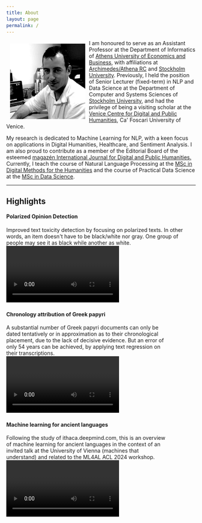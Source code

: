```yaml
---
title: About
layout: page
permalink: /
---
```


<img src="docs/assets/logo.jpeg" align="left" width="200px" style="padding:10px;"/>

I am honoured to serve as an Assistant Professor at the Department of Informatics of [Athens University of Economics and Business](https://aueb.gr/en), with affiliations at [Archimedes/Athena RC](https://www.athenarc.gr/en/archimedes) and [Stockholm University](https://dsv.su.se/en/). 
Previously, I held the position of Senior Lecturer (fixed-term) in NLP and Data Science at the Department of Computer and Systems Sciences of [Stockholm University](https://dsv.su.se/en/), and had the privilege of being a visiting scholar at the [Venice Centre for Digital and Public Humanities](https://vedph.github.io/), Ca' Foscari University of Venice.

My research is dedicated to Machine Learning for NLP, with a keen focus on applications in Digital Humanities, Healthcare, and Sentiment Analysis. I am also proud to contribute as a member of the Editorial Board of the esteemed [magazén International Journal for Digital and Public Humanities.](https://edizionicafoscari.unive.it/en/edizioni4/riviste/magazen/info)
Currently, I teach the course of Natural Language Processing at the [MSc in Digital Methods for the Humanities](https://www.dept.aueb.gr/en/dmh) and the course of Practical Data Science at the [MSc in Data Science](https://datascience.aueb.gr).

---
<h2>Highlights</h2>
<div style="max-width: 730px;">
    <h4>Polarized Opinion Detection</h4>
    <div>Improved text toxicity detection by focusing on polarized texts. In other words, an item doesn't have to be black/white nor gray. One group of people may see it as black while another as white.</div>
    <video src="https://s3.amazonaws.com/pf-user-files-01/u-59356/uploads/2024-02-25/0123olf/nDFU-talk.mp4" controls="controls" style="max-width: 430px;">
    </video>
</div>

<div style="max-width: 430px;">
    <h4>Chronology attribution of Greek papyri</h4>
    <div>A substantial number of Greek papyri documents can only be dated tentatively or in approximation as to their chronological placement, due to the lack of decisive evidence. But an error of only 54 years can be achieved, by applying text regression on their transcriptions.</div>
    <video src="https://aclanthology.org/2023.acl-long.556.mp4" controls="controls" style="max-width: 430px;">
    </video>
</div>

<div style="max-width: 430px;">
    <h4>Machine learning for ancient languages</h4>
    <div>Following the study of <a src="https://ithaca.deepmind.com">ithaca.deepmind.com</a>, this is an overview of machine learning for ancient languages in the context of an invited talk at the University of Vienna (<a src="https://dm.cs.univie.ac.at/teaching/machines-that-understand">machines that understand</a>) and related to the <a src="https://www.ml4al.com/">ML4AL ACL 2024 workshop</a>.</div>
    <video src="https://www.youtube.com/watch?v=ChZdDGXY4BU" controls="controls" style="max-width: 430px;">
    </video>
</div>

